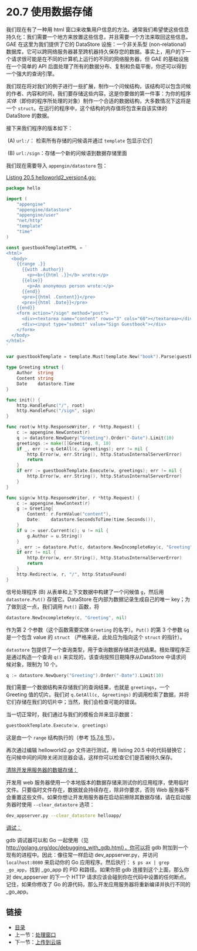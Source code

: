 # 20.7 使用数据存储

我们现在有了一种用 html 窗口来收集用户信息的方法。通常我们希望使这些信息持久化：我们需要一个地方来放置这些信息，并且需要一个方法来取回这些信息。GAE 在这里为我们提供了它的 DataStore 设施：一个非关系型 (non-relational) 数据库，它可以跨网络服务器甚至跨机器持久保存您的数据。事实上，用户的下一个请求很可能是在不同的计算机上运行的不同的网络服务器，但 GAE 的基础设施在一个简单的 API 后面处理了所有的数据分布、复制和负载平衡，你还可以得到一个强大的查询引擎。

我们现在将对我们的例子进行一些扩展，制作一个问候结构，该结构可以包含问候的作者、内容和时间，我们要存储这些内容。这是你要做的第一件事：为你的程序*实体*（即你的程序所处理的对象）制作一个合适的数据结构，大多数情况下这将是一个 `struct`。在运行的程序中，这个结构的内存值将包含来自该实体的 DataStore 的数据。

接下来我们程序的版本如下：

​		(A) `url:/`： 检索所有存储的问候语并通过 `template` 包显示它们

​		(B) `url:/sign`：存储一个新的问候语到数据存储里面

我们现在需要导入 `appengin/datastore` 包：

<u>[Listing 20.5 helloworld2_version4.go:](examples\chapter_20\helloapp\hello\helloworld2_version4.go)</u>

```go
package hello

import (
	"appengine"
	"appengine/datastore"
	"appengine/user"
	"net/http"
	"template"
	"time"
)

const guestbookTemplateHTML = `
<html>
  <body>
    {{range .}}
      {{with .Author}}
        <p><b>{{html .}}</b> wrote:</p>
      {{else}}
        <p>An anonymous person wrote:</p>
      {{end}}
      <pre>{{html .Content}}</pre>
      <pre>{{html .Date}}</pre>
    {{end}}
    <form action="/sign" method="post">
      <div><textarea name="content" rows="3" cols="60"></textarea></div>
      <div><input type="submit" value="Sign Guestbook"></div>
    </form>
  </body>
</html>
`

var guestbookTemplate = template.Must(template.New("book").Parse(guestbookTemplateHTML))

type Greeting struct {
	Author  string
	Content string
	Date    datastore.Time
}

func init() {
	http.HandleFunc("/", root)
	http.HandleFunc("/sign", sign)
}

func root(w http.ResponseWriter, r *http.Request) {
	c := appengine.NewContext(r)
	q := datastore.NewQuery("Greeting").Order("-Date").Limit(10)
	greetings := make([]Greeting, 0, 10)
	if _, err := q.GetAll(c, &greetings); err != nil {
		http.Error(w, err.String(), http.StatusInternalServerError)
		return
	}
	if err := guestbookTemplate.Execute(w, greetings); err != nil {
		http.Error(w, err.String(), http.StatusInternalServerError)
	}
}

func sign(w http.ResponseWriter, r *http.Request) {
	c := appengine.NewContext(r)
	g := Greeting{
		Content: r.FormValue("content"),
		Date:    datastore.SecondsToTime(time.Seconds()),
	}
	if u := user.Current(c); u != nil {
		g.Author = u.String()
	}
	_, err := datastore.Put(c, datastore.NewIncompleteKey(c, "Greeting", nil), &g)
	if err != nil {
		http.Error(w, err.String(), http.StatusInternalServerError)
		return
	}
	http.Redirect(w, r, "/", http.StatusFound)
}
```

信号处理程序 (B) 从表单和上下文数据中构建了一个问候值 `g`，然后用`datastore.Put()` 存储它。DataStore 在内部为数据记录生成自己的唯一 key；为了做到这一点，我们调用 `Put()` 函数，将

```go
datastore.NewIncompleteKey(c, "Greeting", nil)
```

作为第 2 个参数（这个函数需要实体 `Greeting` 的名字）。`Put()`  的第 3 个参数 `&g` 是一个包含 value 的 `struct` （严格来说，此处应为指向这个 `struct` 的指针）。

`datastore` 包提供了一个查询类型，用于查询数据存储并迭代结果。根处理程序正是通过构造一个查询 `q()` 来实现的，该查询按照日期降序从DataStore 中请求问候对象，限制为 10 个。

```go
q := datastore.NewQuery("Greeting").Order("-Date").Limit(10)
```

我们需要一个数据结构来存储我们的查询结果，也就是 `greetings`，一个 Greeting 值的切片。我们对 `q.GetAll(c, &greetings)` 的调用检索了数据，并将它们存储在我们的切片中；当然，我们会检查可能的错误。

当一切正常时，我们通过与我们的模板合并来显示数据：

```go
guestbookTemplate.Execute(w, greetings)
```

这是由一个 `range` 结构执行的（参考 [15.7.6 节](15.7.md)）。

再次通过编辑 helloworld2.go 文件进行测试，用 listing 20.5 中的代码替换它；在问候中间的间隙关闭浏览器会话，这样你可以检查它们是否被持久保存。

<u>清除开发用服务器的数据存储：</u>

开发用 web 服务器使用一个本地版本的数据存储来测试你的应用程序，使用临时文件。只要临时文件存在，数据就会持续存在，除非你要求，否则 Web 服务器不会重置这些文件。如果你想让开发用服务器在启动前擦除其数据存储，请在启动服务器时使用 `--clear_datastore` 选项：

```bash
dev_appserver.py --clear_datastore helloapp/
```

<u>调试：</u>

gdb 调试器可以和 Go 一起使用（见 http://golang.org/doc/debugging_with_gdb.html），你可以将 gdb 附加到一个现有的进程中。因此：像往常一样启动 dev_appserver.py，并访问 `localhost:8080` 来启动你的 Go 应用程序。然后执行： `$ ps ax | grep _go_app`，找到 \_go\_app 的 PID 和路径。如果你把 gdb 连接到这个上面，那么你对 dev_appserver 的下一个 HTTP 请求应该会碰到你在代码中设置的任何断点。记住，如果你修改了 Go 的源代码，那么开发应用服务器将重新编译并执行不同的 \_go\_app。

## 链接

- [目录](directory.md)
- 上一节：[处理窗口](20.6.md)
- 下一节：[上传到云端](20.8.md)

